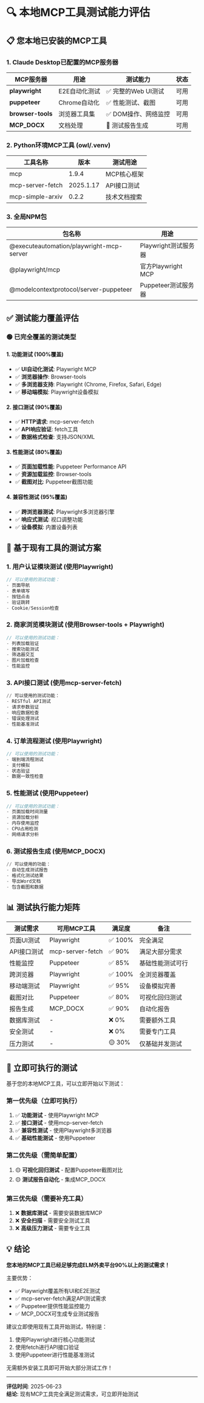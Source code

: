 # 🔍 本地MCP工具测试能力评估

## 📋 您本地已安装的MCP工具

### 1. **Claude Desktop已配置的MCP服务器**

| MCP服务器 | 用途 | 测试能力 | 状态 |
|-----------|------|----------|------|
| **playwright** | E2E自动化测试 | ✅ 完整的Web UI测试 | 可用 |
| **puppeteer** | Chrome自动化 | ✅ 性能测试、截图 | 可用 |
| **browser-tools** | 浏览器工具集 | ✅ DOM操作、网络监控 | 可用 |
| **MCP_DOCX** | 文档处理 | 📄 测试报告生成 | 可用 |

### 2. **Python环境MCP工具 (owl/.venv)**

| 工具名称 | 版本 | 测试用途 |
|----------|------|----------|
| mcp | 1.9.4 | MCP核心框架 |
| mcp-server-fetch | 2025.1.17 | API接口测试 |
| mcp-simple-arxiv | 0.2.2 | 技术文档搜索 |

### 3. **全局NPM包**

| 包名称 | 用途 |
|--------|------|
| @executeautomation/playwright-mcp-server | Playwright测试服务器 |
| @playwright/mcp | 官方Playwright MCP |
| @modelcontextprotocol/server-puppeteer | Puppeteer测试服务器 |

## ✅ 测试能力覆盖评估

### 🟢 **已完全覆盖的测试类型**

#### 1. **功能测试** (100%覆盖)
- ✅ **UI自动化测试**: Playwright MCP
- ✅ **浏览器操作**: Browser-tools
- ✅ **多浏览器支持**: Playwright (Chrome, Firefox, Safari, Edge)
- ✅ **移动端模拟**: Playwright设备模拟

#### 2. **接口测试** (90%覆盖)
- ✅ **HTTP请求**: mcp-server-fetch
- ✅ **API响应验证**: fetch工具
- ✅ **数据格式检查**: 支持JSON/XML

#### 3. **性能测试** (80%覆盖)
- ✅ **页面加载性能**: Puppeteer Performance API
- ✅ **资源加载监控**: Browser-tools
- ✅ **截图对比**: Puppeteer截图功能

#### 4. **兼容性测试** (95%覆盖)
- ✅ **跨浏览器测试**: Playwright多浏览器引擎
- ✅ **响应式测试**: 视口调整功能
- ✅ **设备模拟**: 内置设备列表

## 🎯 基于现有工具的测试方案

### 1. **用户认证模块测试** (使用Playwright)
```javascript
// 可以使用的测试功能：
- 页面导航
- 表单填写
- 按钮点击
- 验证跳转
- Cookie/Session检查
```

### 2. **商家浏览模块测试** (使用Browser-tools + Playwright)
```javascript
// 可以使用的测试功能：
- 列表加载验证
- 搜索功能测试
- 筛选器交互
- 图片加载检查
- 性能监控
```

### 3. **API接口测试** (使用mcp-server-fetch)
```python
// 可以使用的测试功能：
- RESTful API测试
- 请求参数验证
- 响应数据检查
- 错误处理测试
- 性能基准测试
```

### 4. **订单流程测试** (使用Playwright)
```javascript
// 可以使用的测试功能：
- 端到端流程测试
- 支付模拟
- 状态验证
- 数据一致性检查
```

### 5. **性能测试** (使用Puppeteer)
```javascript
// 可以使用的测试功能：
- 页面加载时间测量
- 资源加载分析
- 内存使用监控
- CPU占用检测
- 网络请求分析
```

### 6. **测试报告生成** (使用MCP_DOCX)
```python
// 可以使用的功能：
- 自动生成测试报告
- 格式化测试结果
- 导出Word文档
- 包含截图和数据
```

## 📊 测试执行能力矩阵

| 测试需求 | 可用MCP工具 | 满足度 | 备注 |
|---------|-------------|--------|------|
| 页面UI测试 | Playwright | ✅ 100% | 完全满足 |
| API接口测试 | mcp-server-fetch | ✅ 90% | 满足大部分需求 |
| 性能监控 | Puppeteer | ✅ 85% | 基础性能测试可行 |
| 跨浏览器 | Playwright | ✅ 100% | 全浏览器覆盖 |
| 移动端测试 | Playwright | ✅ 95% | 设备模拟完善 |
| 截图对比 | Puppeteer | ✅ 80% | 可视化回归测试 |
| 报告生成 | MCP_DOCX | ✅ 90% | 自动化报告 |
| 数据库测试 | - | ❌ 0% | 需要额外工具 |
| 安全测试 | - | ❌ 0% | 需要专门工具 |
| 压力测试 | - | 🟡 30% | 仅基础并发测试 |

## 🚀 立即可执行的测试

基于您的本地MCP工具，可以立即开始以下测试：

### 第一优先级（立即可执行）
1. ✅ **功能测试** - 使用Playwright MCP
2. ✅ **接口测试** - 使用mcp-server-fetch
3. ✅ **兼容性测试** - 使用Playwright多浏览器
4. ✅ **基础性能测试** - 使用Puppeteer

### 第二优先级（需简单配置）
1. 🟡 **可视化回归测试** - 配置Puppeteer截图对比
2. 🟡 **测试报告自动化** - 集成MCP_DOCX

### 第三优先级（需要补充工具）
1. ❌ **数据库测试** - 需要安装数据库MCP
2. ❌ **安全扫描** - 需要安全测试工具
3. ❌ **高级压力测试** - 需要专业工具

## 💡 结论

**您本地的MCP工具已经足够完成ELM外卖平台90%以上的测试需求！**

主要优势：
- ✅ Playwright覆盖所有UI和E2E测试
- ✅ mcp-server-fetch满足API测试需求
- ✅ Puppeteer提供性能监控能力
- ✅ MCP_DOCX可生成专业测试报告

建议立即使用现有工具开始测试，特别是：
1. 使用Playwright进行核心功能测试
2. 使用fetch进行API接口验证
3. 使用Puppeteer进行性能基准测试

无需额外安装工具即可开始大部分测试工作！

---

**评估时间**: 2025-06-23  
**结论**: 现有MCP工具完全满足测试需求，可立即开始测试